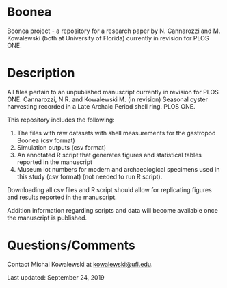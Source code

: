 # Boonea
Boonea project - a repository for a research paper by N. Cannarozzi and M. Kowalewski (both at University of Florida) currently in revision for PLOS ONE.

# Description

All files pertain to an unpublished manuscript currently in revision for PLOS ONE. Cannarozzi, N.R. and Kowalewski M. (in revision) Seasonal oyster harvesting recorded in a Late Archaic Period shell ring. PLOS ONE.

This repository includes the following:

1. The files with raw datasets with shell measurements for the gastropod Boonea (csv format)
2. Simulation outputs (csv format)
3. An annotated R script that generates figures and statistical tables reported in the manuscript
4. Museum lot numbers for modern and archaeological specimens used in this study (csv format) (not needed to run R script).

Downloading all csv files and R script should allow for replicating figures and results reported in the manuscript.

Addition information regarding scripts and data will become available once the manuscript is published.

# Questions/Comments

Contact Michal Kowalewski at kowalewski@ufl.edu.

Last updated: September 24, 2019
